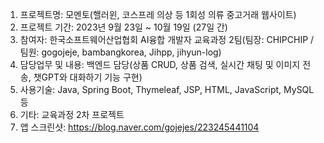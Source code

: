 1. 프로젝트명: 모멘토(핼러윈, 코스프레 의상 등 1회성 의류 중고거래 웹사이트)
2. 프로젝트 기간: 2023년 9월 23일 ~ 10월 19일 (27일 간)
3. 참여자: 한국소프트웨어산업협회 AI융합 개발자 교육과정 2팀(팀장: CHIPCHIP / 팀원: gogojeje, bambangkorea, Jihpp, jihyun-log)
4. 담당업무 및 내용: 백엔드 담당(상품 CRUD, 상품 검색, 실시간 채팅 및 이미지 전송, 챗GPT와 대화하기 기능 구현)
5. 사용기술: Java, Spring Boot, Thymeleaf, JSP, HTML, JavaScript, MySQL 등
6. 기타: 교육과정 2차 프로젝트
7. 앱 스크린샷: https://blog.naver.com/gojejes/223245441104
